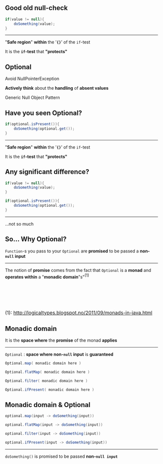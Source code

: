 ## Good old null-check

~~~java
if(value != null){
    doSomething(value);
}
~~~

- - -

"**Safe region**" **within** the '**```{}```**' of the ```if```-test

It is the **```if```-test** that **"protects"**


## Optional

Avoid NullPointerException

**Actively think**  about the **handling** of **absent values**

Generic Null Object Pattern


## Have you seen Optional?

~~~java
if(optional.isPresent()){
    doSomething(optional.get());
}
~~~

- - -

"**Safe region**" **within** the '**```{}```**' of the ```if```-test

It is the **```if```-test** that **"protects"**


## Any significant difference?

~~~java
if(value != null){
    doSomething(value);
}
~~~
~~~java
if(optional.isPresent()){
    doSomething(optional.get());
}
~~~

- - -

...not so much


## So... Why Optional?

```Function```-s you pass to your ```Optional``` are **promised** to be passed a **non-```null``` input**

- - -

The notion of **promise** comes from the fact that ```Optional``` is a **monad** and **operates within** a "**monadic domain**"s"<sup style="font-size:10pt">(1)</sup>

<p style="font-size:12pt;margin-top:100px;">(1): <a href="http://logicaltypes.blogspot.no/2011/09/monads-in-java.html">http://logicaltypes.blogspot.no/2011/09/monads-in-java.html</a></p>


## Monadic domain

It is the **space where** the **promise** of the monad **applies**

- - -

```Optional``` : **space where non-```null``` input** is **guaranteed**

~~~java
Optional.map( monadic domain here )

Optional.flatMap( monadic domain here )

Optional.filter( monadic domain here )

Optional.ifPresent( monadic domain here )
~~~


## Monadic domain & Optional

~~~java
optional.map(input -> doSomething(input))

optional.flatMap(input -> doSomething(input))

optional.filter(input -> doSomething(input))

optional.ifPresent(input -> doSomething(input))
~~~

- - -

```doSomething()``` is promised to be passed  **non-```null input```**
